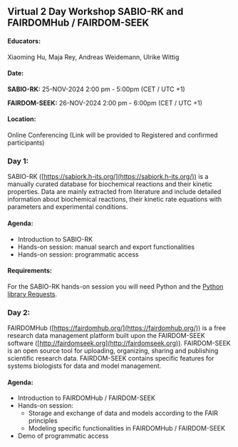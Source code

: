 ## Virtual 2 Day Workshop SABIO-RK and FAIRDOMHub / FAIRDOM-SEEK

#### Educators:
Xiaoming Hu, Maja Rey, Andreas Weidemann, Ulrike Wittig

#### Date:
**SABIO-RK:** 25-NOV-2024 2:00 pm - 5:00pm (CET / UTC +1)

**FAIRDOM-SEEK:** 26-NOV-2024 2:00 pm - 6:00pm (CET / UTC +1)

#### Location:
Online Conferencing (Link will be provided to Registered and confirmed participants)

### Day 1:
SABIO-RK ([https://sabiork.h-its.org/](https://sabiork.h-its.org/)) is a manually curated database for biochemical reactions and their kinetic properties. Data are mainly extracted from literature and include detailed information about biochemical reactions, their kinetic rate equations with parameters and experimental conditions.

#### Agenda:

 -  Introduction to SABIO-RK
 -  Hands-on session: manual search and export functionalities
 -  Hands-on session: programmatic access

#### Requirements:

For the SABIO-RK hands-on session you will need Python and the [Python library Requests](https://pypi.python.org/pypi/requests).

### Day 2:
FAIRDOMHub ([https://fairdomhub.org/](https://fairdomhub.org/)) is a free research data management platform built upon the FAIRDOM-SEEK software ([http://fairdomseek.org](http://fairdomseek.org)). FAIRDOM-SEEK is an open 
source tool for uploading, organizing, sharing and publishing scientific research data. FAIRDOM-SEEK contains specific features for systems biologists for data and model management. 

#### Agenda:

 -  Introduction to FAIRDOMHub / FAIRDOM-SEEK
 -  Hands-on session: 
    -  Storage and exchange of data and models according to the FAIR principles
    -  Modeling specific functionalities in FAIRDOMHub / FAIRDOM-SEEK
 - Demo of programmatic access
